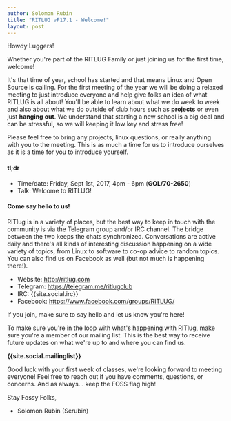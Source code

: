 ```yaml
---
author: Solomon Rubin
title: "RITLUG vF17.1 - Welcome!"
layout: post
---
```


Howdy Luggers!

Whether you're part of the RITLUG Family or just joining us for the first time, welcome! 

It's that time of year, school has started and that means Linux and Open Source is calling. For the first meeting of the year we will be doing a relaxed meeting to just introduce everyone and help give folks an idea of what RITLUG is all about! You'll be able to learn about what we do week to week and also about what we do outside of club hours such as **projects** or even just **hanging out**.
We understand that starting a new school is a big deal and can be stressful, so we will keeping it low key and stress free! 

Please feel free to bring any projects, linux questions, or really anything with you to the meeting. This is as much a time for us to introduce ourselves as it is a time for you to introduce yourself.

####  tl;dr 

* Time/date: Friday, Sept 1st, 2017, 4pm - 6pm (**GOL/70-2650**)
* Talk:      Welcome to RITLUG!

#### Come say hello to us!

RITlug is in a variety of places, but the best way to keep in touch with the community is via the Telegram group and/or IRC channel. The bridge between the two keeps the chats synchronized. Conversations are active daily and there's all kinds of interesting discussion happening on a wide variety of topics, from Linux to software to co-op advice to random topics. You can also find us on Facebook as well (but not much is happening there!).

* Website:  http://ritlug.com
* Telegram: https://telegram.me/ritlugclub
* IRC:      {{site.social.irc}}
* Facebook: https://www.facebook.com/groups/RITLUG/

If you join, make sure to say hello and let us know you're here!

To make sure you're in the loop with what's happening with RITlug, make sure you're a member of our mailing list. This is the best way to receive future updates on what we're up to and where you can find us.

**{{site.social.mailinglist}}**

Good luck with your first week of classes, we're looking forward to meeting everyone! Feel free to reach out if you have comments, questions, or concerns. And as always… keep the FOSS flag high!


Stay Fossy Folks,
-  Solomon Rubin (Serubin)
